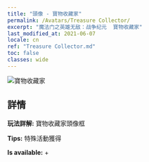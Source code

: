 ```yaml
---
title: "頭像 - 寶物收藏家"
permalink: /Avatars/Treasure Collector/
excerpt: "魔法门之英雄无敌：战争纪元  寶物收藏家"
last_modified_at: 2021-06-07
locale: cn
ref: "Treasure Collector.md"
toc: false
classes: wide
---
```

 ![寶物收藏家](/images/a/avatarFrame_19.png)

## 詳情

 **玩法詳解:** 寶物收藏家頭像框 

 **Tips:** 特殊活動獲得 

 **Is available:**  + 

